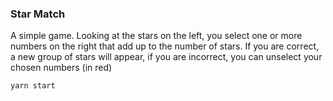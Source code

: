 ### Star Match

A simple game. Looking at the stars on the left, you select one or more numbers on the right that add up to the number of stars. If you are correct, a new group of stars will appear, if you are incorrect, you can unselect your chosen numbers (in red)

```yarn start```

